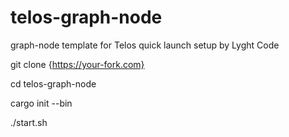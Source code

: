 # telos-graph-node
graph-node template for Telos quick launch setup by Lyght Code

git clone {https://your-fork.com}

cd telos-graph-node

cargo init --bin

./start.sh
